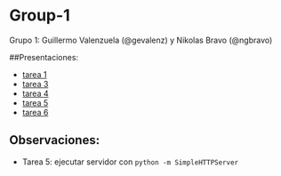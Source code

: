 # Group-1
Grupo 1: Guillermo Valenzuela (@gevalenz) y Nikolas Bravo (@ngbravo)

##Presentaciones:
* [tarea 1](https://docs.google.com/presentation/d/1BTT3GpSW7Ou26n7T7QILJbpVEiVP6M7MPNiBFYF9MNo/edit?usp=sharing)
* [tarea 3](https://docs.google.com/presentation/d/16fTKF2S55sq58BIw6ZgvN0TLGyw9eMgo5gt5fN4mw1A/edit?usp=sharing)
* [tarea 4](https://docs.google.com/presentation/d/1nSZ18BSqSbz4D3dXhdBHJ31JwQUJNE_dWD1iSJjcKtA/edit?usp=sharing)
* [tarea 5](https://docs.google.com/presentation/d/1pnlAR6a1eTF-v9wHAbnDxs4GGjmCVRz-CnLgHLQVmhY/edit?usp=sharing)
* [tarea 6](https://docs.google.com/presentation/d/11itQmG1kRVhXDMia2t1xcJK3ULrxmEx5o5WfHEssP4s/edit?usp=sharing)

## Observaciones:
* Tarea 5: ejecutar servidor con `python -m SimpleHTTPServer`
